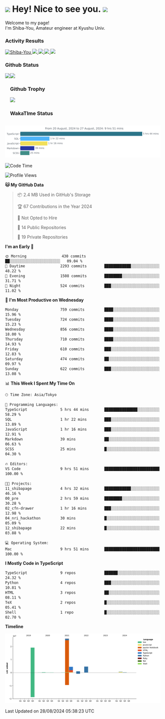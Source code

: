 <h1>
  <img src="https://emojis.slackmojis.com/emojis/images/1531849430/4246/blob-sunglasses.gif?1531849430" width="30"/> 
  Hey! Nice to see you.
  <img src="https://emojis.slackmojis.com/emojis/images/1531849430/4246/blob-sunglasses.gif?1531849430" width="30"/> 
</h1>
<p>
  Welcome to my page! <br />
  I'm Shiba-You, Amateur engineer at Kyushu Univ.
</p>


<h3>
  Activity Results
</h3>
<p align="left"> 
  <!--   GitHub  -->
  <a href="https://github.com/Shiba-You/Shiba-You/">
    <img src="https://komarev.com/ghpvc/?username=Shiba-You" alt="Shiba-You" />
  </a>
  <a href="https://github.com/Shiba-You">
    <img height="20" src="https://img.shields.io/github/followers/Shiba-You?label=follow&logo=github&style=flat" />
  </a>
  
  <!-- Qiita -->
  <a href="http://qiita.com/Shiba-You">
    <img height="20" src="https://qiita-badge.apiapi.app/s/Shiba-You/posts.svg" />
  </a>
  <a href="http://qiita.com/Shiba-You">
    <img height="20" src="https://qiita-badge.apiapi.app/s/Shiba-You/contributions.svg" />
  </a>
  <a href="http://qiita.com/Shiba-You">
    <img height="20" src="https://qiita-badge.apiapi.app/s/Shiba-You/followers.svg" />
  </a>
</p>


<h3>
  Github Status
</h3>
<div>
  <img height="170" align="left" src="https://github-readme-stats.vercel.app/api?username=Shiba-You&theme=tokyonight" />
  <img height="170" src="https://github-readme-stats.vercel.app/api/top-langs/?username=Shiba-You&theme=tokyonight&layout=compact" />
</div>

<h3>
  Github Trophy
</h3>
<div>
  <img width="800" src="https://github-profile-trophy.vercel.app/?username=Shiba-You&theme=tokyonight" />
</div>


<h3>
  WakaTIme Status
</h3>
<img src="https://github.com/Shiba-You/Shiba-You/blob/main/images/stat.svg" alt="Shiba-You WakaTime Activity"/>

<!--START_SECTION:waka-->
![Code Time](http://img.shields.io/badge/Code%20Time-896%20hrs%2041%20mins-blue)

![Profile Views](http://img.shields.io/badge/Profile%20Views-5-blue)

**🐱 My GitHub Data** 

> 📦 2.4 MB Used in GitHub's Storage 
 > 
> 🏆 67 Contributions in the Year 2024
 > 
> 🚫 Not Opted to Hire
 > 
> 📜 14 Public Repositories 
 > 
> 🔑 19 Private Repositories 
 > 
**I'm an Early 🐤** 

```text
🌞 Morning                430 commits         ██░░░░░░░░░░░░░░░░░░░░░░░   09.04 % 
🌆 Daytime                2293 commits        ████████████░░░░░░░░░░░░░   48.22 % 
🌃 Evening                1508 commits        ████████░░░░░░░░░░░░░░░░░   31.71 % 
🌙 Night                  524 commits         ███░░░░░░░░░░░░░░░░░░░░░░   11.02 % 
```
📅 **I'm Most Productive on Wednesday** 

```text
Monday                   759 commits         ████░░░░░░░░░░░░░░░░░░░░░   15.96 % 
Tuesday                  724 commits         ████░░░░░░░░░░░░░░░░░░░░░   15.23 % 
Wednesday                856 commits         ████░░░░░░░░░░░░░░░░░░░░░   18.00 % 
Thursday                 710 commits         ████░░░░░░░░░░░░░░░░░░░░░   14.93 % 
Friday                   610 commits         ███░░░░░░░░░░░░░░░░░░░░░░   12.83 % 
Saturday                 474 commits         ██░░░░░░░░░░░░░░░░░░░░░░░   09.97 % 
Sunday                   622 commits         ███░░░░░░░░░░░░░░░░░░░░░░   13.08 % 
```


📊 **This Week I Spent My Time On** 

```text
🕑︎ Time Zone: Asia/Tokyo

💬 Programming Languages: 
TypeScript               5 hrs 44 mins       ███████████████░░░░░░░░░░   58.29 % 
SQL                      1 hr 22 mins        ███░░░░░░░░░░░░░░░░░░░░░░   13.89 % 
JavaScript               1 hr 16 mins        ███░░░░░░░░░░░░░░░░░░░░░░   12.91 % 
Markdown                 39 mins             ██░░░░░░░░░░░░░░░░░░░░░░░   06.63 % 
SCSS                     25 mins             █░░░░░░░░░░░░░░░░░░░░░░░░   04.30 % 

🔥 Editors: 
VS Code                  9 hrs 51 mins       █████████████████████████   100.00 % 

🐱‍💻 Projects: 
11_shibapage             4 hrs 32 mins       ████████████░░░░░░░░░░░░░   46.16 % 
00_pre                   2 hrs 59 mins       ████████░░░░░░░░░░░░░░░░░   30.28 % 
02_cfn-drawer            1 hr 16 mins        ███░░░░░░░░░░░░░░░░░░░░░░   12.98 % 
04_nri_hackathon         30 mins             █░░░░░░░░░░░░░░░░░░░░░░░░   05.09 % 
12_shibapage             22 mins             █░░░░░░░░░░░░░░░░░░░░░░░░   03.88 % 

💻 Operating System: 
Mac                      9 hrs 51 mins       █████████████████████████   100.00 % 
```

**I Mostly Code in TypeScript** 

```text
TypeScript               9 repos             ██████░░░░░░░░░░░░░░░░░░░   24.32 % 
Python                   4 repos             ███░░░░░░░░░░░░░░░░░░░░░░   10.81 % 
HTML                     3 repos             ██░░░░░░░░░░░░░░░░░░░░░░░   08.11 % 
TeX                      2 repos             █░░░░░░░░░░░░░░░░░░░░░░░░   05.41 % 
Shell                    1 repo              █░░░░░░░░░░░░░░░░░░░░░░░░   02.70 % 
```



**Timeline**

![Lines of Code chart](https://raw.githubusercontent.com/Shiba-You/Shiba-You/main/assets/bar_graph.png)


 Last Updated on 28/08/2024 05:38:23 UTC
<!--END_SECTION:waka-->
